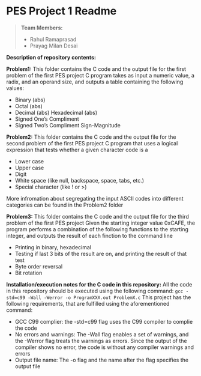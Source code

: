 # PES Project 1 Readme

> **Team Members:** 
> - Rahul Ramaprasad 
> - Prayag Milan Desai

**Description of repository contents:**

**Problem1:**
This folder contains the C code and the output file for the first problem of the first PES project
C program takes as input a numeric value, a radix, and an operand size, and outputs a table containing the following values:
- Binary (abs)
- Octal (abs)
- Decimal (abs) Hexadecimal (abs)
- Signed One’s Compliment
- Signed Two’s Compliment Sign-Magnitude

**Problem2:**
This folder contains the C code and the output file for the second problem of the first PES project
C program that uses a logical expression that tests whether a given character code is a
- Lower case
- Upper case
- Digit
- White space (like null, backspace, space, tabs, etc.)
- Special character (like ! or >)

More infromation about segregating the input ASCII codes into different categories can be found in the Problem2 folder

**Problem3:**
This folder contains the C code and the output file for the third problem of the first PES project
Given the starting integer value 0xCAFE, the program performs a combination of the following functions to the starting integer, and outputs the result of each finction to the command line
- Printing in binary, hexadecimal
- Testing if last 3 bits of the result are on, and printing the result of that test
- Byte order reversal
- Bit rotation

**Installation/execution notes for the C code in this repository:**
All the code in this repository should be executed using the following command:
`gcc -std=c99 -Wall -Werror -o ProgramXXX.out ProblemX.c`
This project has the following requirements, that are fulfilled using the aforementioned command:
- GCC C99 complier: the -std=c99 flag uses the C99 compiler to complie the code
- No errors and warnings: The -Wall flag enables a set of warnings, and the -Werror flag treats the warnings as errors. Since the output of the compiler shows no error, the code is without any compiler warnings and errors
- Output file name: The -o flag and the name after the flag specifies the output file
